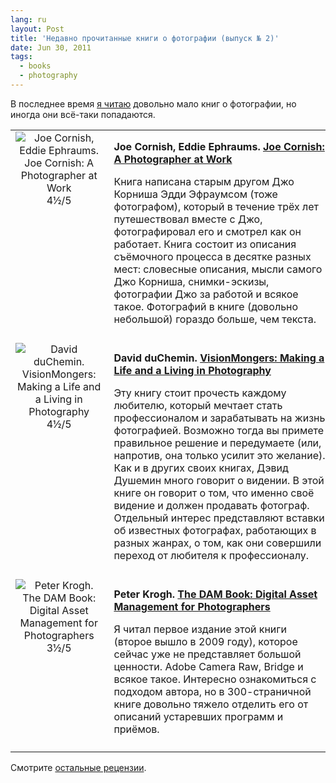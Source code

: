 ```yaml
---
lang: ru
layout: Post
title: 'Недавно прочитанные книги о фотографии (выпуск № 2)'
date: Jun 30, 2011
tags:
  - books
  - photography
---
```


В последнее время [я читаю](http://bibla.ru/sapegin/read/ "Список прочитанных книг на Библе") довольно мало книг о фотографии, но иногда они всё-таки попадаются.

<table>
<tr>
<td valign="top" align="center">
<img src="http://birdwatcher.ru/images/books/photographeratwork.jpg" alt="Joe Cornish, Eddie Ephraums. Joe Cornish: A Photographer at Work"><br>
4½/5
</td>
<td valign="top" style="padding:0 0 10px 10px">
<p><strong>Joe Cornish, Eddie Ephraums. <a href="http://www.amazon.com/gp/product/1902538609/?tag=artesapesphot-20" data-track"Book link clicked">Joe Cornish: A Photographer at Work</a></strong></p>
<p>Книга написана старым другом Джо Корниша Эдди Эфраумсом (тоже фотографом), который в течение трёх лет путешествовал вместе с Джо, фотографировал его и смотрел как он работает. Книга состоит из описания съёмочного процесса в десятке разных мест: словесные описания, мысли самого Джо Корниша, снимки-эскизы, фотографии Джо за работой и всякое такое. Фотографий в книге (довольно небольшой) гораздо больше, чем текста.</p>
</td>
</tr>

<tr>
<td valign="top" align="center">
<img src="http://birdwatcher.ru/images/books/visionmongers.jpg" alt="David duChemin. VisionMongers: Making a Life and a Living in Photography"><br>
4½/5
</td>
<td valign="top" style="padding:0 0 10px 10px">
<p><strong>David duChemin. <a href="http://www.amazon.com/gp/product/0321670205/?tag=artesapesphot-20" data-track"Book link clicked">VisionMongers: Making a Life and a Living in Photography</a></strong></p>
<p>Эту книгу стоит прочесть каждому любителю, который мечтает стать профессионалом и зарабатывать на жизнь фотографией. Возможно тогда вы примете правильное решение и передумаете (или, напротив, она только усилит это желание). Как и в других своих книгах, Дэвид Душемин много говорит о видении. В этой книге он говорит о том, что именно своё видение и должен продавать фотограф. Отдельный интерес представляют вставки об известных фотографах, работающих в разных жанрах, о том, как они совершили переход от любителя к профессионалу.</p>
</td>
</tr>

<tr>
<td valign="top" align="center">
<img src="http://birdwatcher.ru/images/books/dambook.jpg" alt="Peter Krogh. The DAM Book: Digital Asset Management for Photographers"><br>
3½/5
</td>
<td valign="top" style="padding:0 0 10px 10px">
<p><strong>Peter Krogh. <a href="http://www.amazon.com/dp/0596523572/?tag=artesapesphot-20" data-track"Book link clicked">The DAM Book: Digital Asset Management for Photographers</a></strong></p>
<p>Я читал первое издание этой книги (второе вышло в 2009 году), которое сейчас уже не представляет большой ценности. Adobe Camera Raw, Bridge и всякое такое. Интересно ознакомиться с подходом автора, но в 300-страничной книге довольно тяжело отделить его от описаний устаревших программ и приёмов.</p>
</td>
</tr>
</table>

Смотрите [остальные рецензии](http://birdwatcher.ru/reading/).
